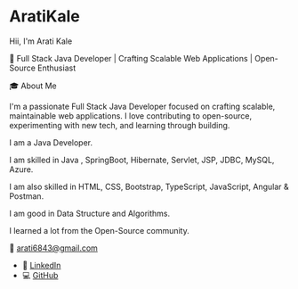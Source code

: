 # AratiKale
Hii, I'm Arati Kale

🚀 Full Stack Java Developer | Crafting Scalable Web Applications | Open-Source Enthusiast 

🎓 About  Me 

I'm a passionate Full Stack Java Developer focused on crafting scalable, maintainable web applications.
I love contributing to open-source, experimenting with new tech, and learning through building.

I am a Java Developer.

I am skilled in Java , SpringBoot, Hibernate, Servlet, JSP, JDBC, MySQL, Azure.

I am also skilled in HTML, CSS, Bootstrap, TypeScript, JavaScript, Angular & Postman.

I am good in Data Structure and Algorithms.

I learned a lot from the Open-Source community.



📧 arati6843@gmail.com
- 💼 [LinkedIn](https://www.linkedin.com/in/arati-subhash-kale-08632a25b)
- 💻 [GitHub](https://github.com/AratiKale7620)


